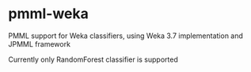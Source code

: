# pmml-weka
PMML support for Weka classifiers, using Weka 3.7 implementation and JPMML framework

Currently only RandomForest classifier is supported

